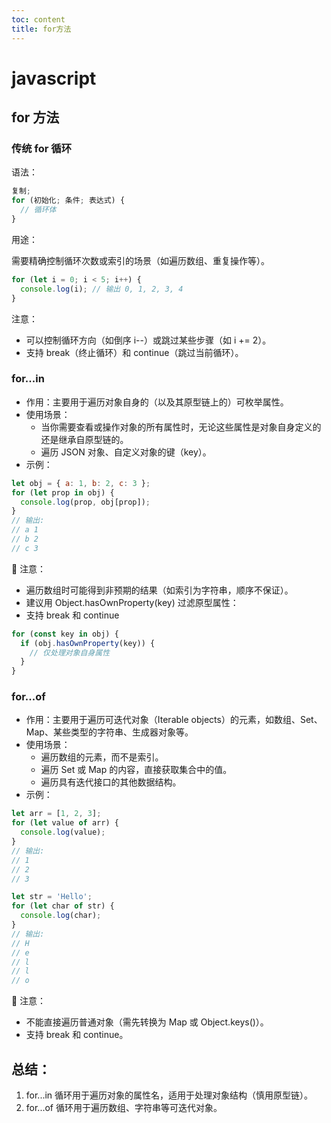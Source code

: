 ```yaml
---
toc: content
title: for方法
---
```


# javascript

## for 方法

### 传统 for 循环

语法：

```javascript
复制;
for (初始化; 条件; 表达式) {
  // 循环体
}
```

用途：

需要精确控制循环次数或索引的场景（如遍历数组、重复操作等）。

```javascript
for (let i = 0; i < 5; i++) {
  console.log(i); // 输出 0, 1, 2, 3, 4
}
```

注意：

- 可以控制循环方向（如倒序 i--）或跳过某些步骤（如 i += 2）。
- 支持 break（终止循环）和 continue（跳过当前循环）。

### for...in

- 作用：主要用于遍历对象自身的（以及其原型链上的）可枚举属性。
- 使用场景：
  - 当你需要查看或操作对象的所有属性时，无论这些属性是对象自身定义的还是继承自原型链的。
  - 遍历 JSON 对象、自定义对象的键（key）。
- 示例：

```js
let obj = { a: 1, b: 2, c: 3 };
for (let prop in obj) {
  console.log(prop, obj[prop]);
}
// 输出:
// a 1
// b 2
// c 3
```

🔴 注意：

- 遍历数组时可能得到非预期的结果（如索引为字符串，顺序不保证）。
- 建议用 Object.hasOwnProperty(key) 过滤原型属性：
- 支持 break 和 continue

```javascript
for (const key in obj) {
  if (obj.hasOwnProperty(key)) {
    // 仅处理对象自身属性
  }
}
```

### for...of

- 作用：主要用于遍历可迭代对象（Iterable objects）的元素，如数组、Set、Map、某些类型的字符串、生成器对象等。
- 使用场景：
  - 遍历数组的元素，而不是索引。
  - 遍历 Set 或 Map 的内容，直接获取集合中的值。
  - 遍历具有迭代接口的其他数据结构。
- 示例：

```js
let arr = [1, 2, 3];
for (let value of arr) {
  console.log(value);
}
// 输出:
// 1
// 2
// 3

let str = 'Hello';
for (let char of str) {
  console.log(char);
}
// 输出:
// H
// e
// l
// l
// o
```

🔴 注意：

- 不能直接遍历普通对象（需先转换为 Map 或 Object.keys()）。
- 支持 break 和 continue。

## 总结：

1. for...in 循环用于遍历对象的属性名，适用于处理对象结构（慎用原型链）。
2. for...of 循环用于遍历数组、字符串等可迭代对象。
